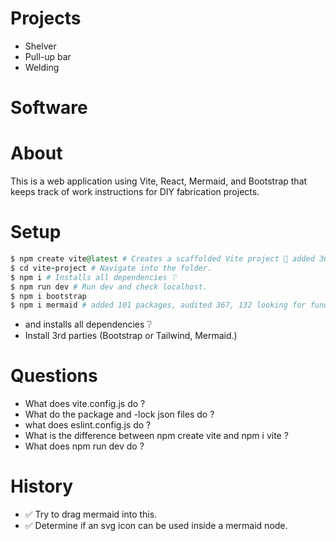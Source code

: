 # Projects
- Shelver
- Pull-up bar
- Welding

# Software

# About
This is a web application using Vite, React, Mermaid, and Bootstrap that keeps track of work instructions for DIY fabrication projects.


# Setup
``` ruby
$ npm create vite@latest # Creates a scaffolded Vite project 🤔 added 366 packages, and audited 367 packages in 16s, 132 packages are looking for funding)
$ cd vite-project # Navigate into the folder.
$ npm i # Installs all dependencies ❔
$ npm run dev # Run dev and check localhost.
$ npm i bootstrap
$ npm i mermaid # added 101 packages, audited 367, 132 looking for funding.
```

-  and installs all dependencies ❔ 
- Install 3rd parties (Bootstrap or Tailwind, Mermaid.)

# Questions
- What does vite.config.js do ?
- What do the package and -lock json files do ?
- what does eslint.config.js do ?
- What is the difference between npm create vite and npm i vite ?
- What does npm run dev do ?

# History
- ✅ Try to drag mermaid into this.
- ✅ Determine if an svg icon can be used inside a mermaid node.